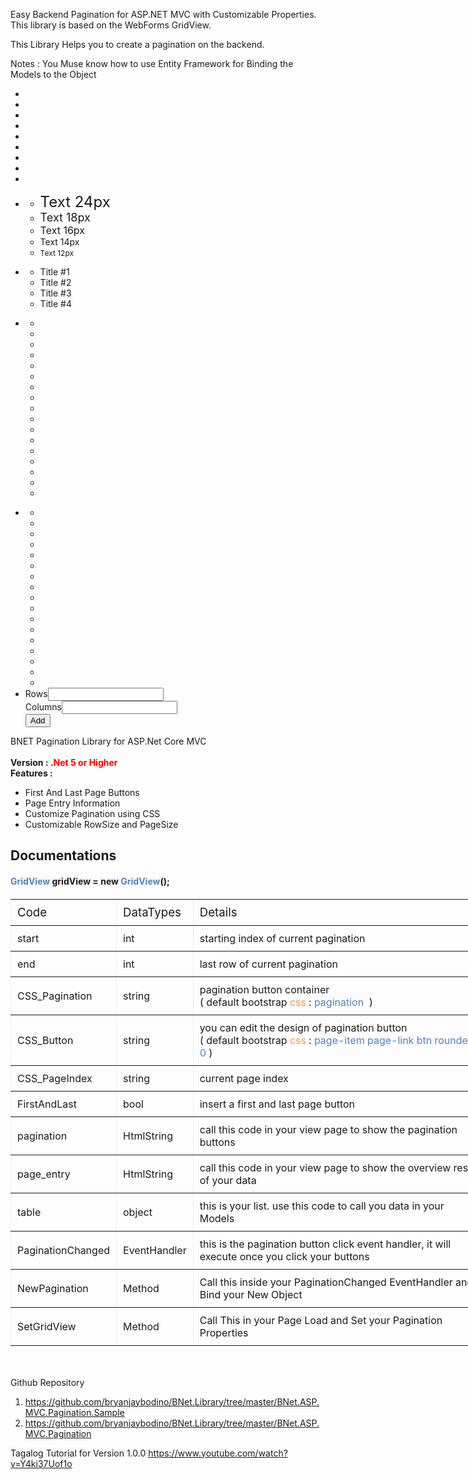 Easy Backend Pagination for ASP.NET MVC with Customizable Properties.
This library is based on the WebForms GridView.

This Library Helps you to create a pagination on the backend.

Notes : You Muse know how to use Entity Framework for Binding the Models to the Object


<div>
<div class="richText"><div class="richText-toolbar"><ul><li><a class="richText-btn bi bi-type-bold h4" data-command="bold" title="Bold"><span class=""></span></a></li><li><a class="richText-btn bi bi-type-italic h4" data-command="italic" title="Italic"><span class=""></span></a></li><li><a class="richText-btn bi bi-type-underline h4" data-command="underline" title="Underline"><span class=""></span></a></li><li><a class="richText-btn bi bi-justify-left h4" data-command="justifyLeft" title="Align left"><span class=""></span></a></li><li><a class="richText-btn bi bi-text-center h4" data-command="justifyCenter" title="Align centered"><span class=""></span></a></li><li><a class="richText-btn bi bi-justify-right h4" data-command="justifyRight" title="Align right"><span class=""></span></a></li><li><a class="richText-btn bi bi-justify h4" data-command="justifyFull" title="Justify"><span class=""></span></a></li><li><a class="richText-btn bi bi-list-ol h4" data-command="insertOrderedList" title="Ordered list"><span class=""></span></a></li><li><a class="richText-btn bi bi-list-ul h4" data-command="insertUnorderedList" title="Unordered list"><span class=""></span></a></li><li><a class="richText-btn bi-bounding-box h4" style="text-decoration:none" title="Font size"><span class=""></span><div class="richText-dropdown-outer"><ul class="richText-dropdown"><span class="richText-dropdown-close"><span title="Close"><span class="fa fa-times"></span></span></span><li><a style="font-size:24px;" data-command="fontSize" data-option="24">Text 24px</a></li><li><a style="font-size:18px;" data-command="fontSize" data-option="18">Text 18px</a></li><li><a style="font-size:16px;" data-command="fontSize" data-option="16">Text 16px</a></li><li><a style="font-size:14px;" data-command="fontSize" data-option="14">Text 14px</a></li><li><a style="font-size:12px;" data-command="fontSize" data-option="12">Text 12px</a></li></ul></div></a></li><li><a class="richText-btn bi bi-type-h1 h4" title="Heading/title"><span class=" "></span><div class="richText-dropdown-outer"><ul class="richText-dropdown"><span class="richText-dropdown-close"><span title="Close"><span class="fa fa-times"></span></span></span><li><a data-command="formatBlock" data-option="h1">Title #1</a></li><li><a data-command="formatBlock" data-option="h2">Title #2</a></li><li><a data-command="formatBlock" data-option="h3">Title #3</a></li><li><a data-command="formatBlock" data-option="h4">Title #4</a></li></ul></div></a></li><li><a class="richText-btn bi bi-palette h4" title="Font color"><span class=" "></span><div class="richText-dropdown-outer"><ul class="richText-dropdown"><span class="richText-dropdown-close"><span title="Close"><span class="fa fa-times"></span></span></span><li class="inline"><a data-command="forecolor" data-option="#FFFFFF" style="text-align:left;" title="White"><span class="box-color" style="background-color:#FFFFFF"></span></a></li><li class="inline"><a data-command="forecolor" data-option="#000000" style="text-align:left;" title="Black"><span class="box-color" style="background-color:#000000"></span></a></li><li class="inline"><a data-command="forecolor" data-option="#7F6000" style="text-align:left;" title="Brown"><span class="box-color" style="background-color:#7F6000"></span></a></li><li class="inline"><a data-command="forecolor" data-option="#938953" style="text-align:left;" title="Beige"><span class="box-color" style="background-color:#938953"></span></a></li><li class="inline"><a data-command="forecolor" data-option="#1F497D" style="text-align:left;" title="Dark Blue"><span class="box-color" style="background-color:#1F497D"></span></a></li><li class="inline"><a data-command="forecolor" data-option="blue" style="text-align:left;" title="Blue"><span class="box-color" style="background-color:blue"></span></a></li><li class="inline"><a data-command="forecolor" data-option="#4F81BD" style="text-align:left;" title="Light Blue"><span class="box-color" style="background-color:#4F81BD"></span></a></li><li class="inline"><a data-command="forecolor" data-option="#953734" style="text-align:left;" title="Dark Red"><span class="box-color" style="background-color:#953734"></span></a></li><li class="inline"><a data-command="forecolor" data-option="red" style="text-align:left;" title="Red"><span class="box-color" style="background-color:red"></span></a></li><li class="inline"><a data-command="forecolor" data-option="#4F6128" style="text-align:left;" title="Dark Green"><span class="box-color" style="background-color:#4F6128"></span></a></li><li class="inline"><a data-command="forecolor" data-option="green" style="text-align:left;" title="Green"><span class="box-color" style="background-color:green"></span></a></li><li class="inline"><a data-command="forecolor" data-option="#3F3151" style="text-align:left;" title="Purple"><span class="box-color" style="background-color:#3F3151"></span></a></li><li class="inline"><a data-command="forecolor" data-option="#31859B" style="text-align:left;" title="Dark Turquois"><span class="box-color" style="background-color:#31859B"></span></a></li><li class="inline"><a data-command="forecolor" data-option="#4BACC6" style="text-align:left;" title="Turquois"><span class="box-color" style="background-color:#4BACC6"></span></a></li><li class="inline"><a data-command="forecolor" data-option="#E36C09" style="text-align:left;" title="Dark Orange"><span class="box-color" style="background-color:#E36C09"></span></a></li><li class="inline"><a data-command="forecolor" data-option="#F79646" style="text-align:left;" title="Orange"><span class="box-color" style="background-color:#F79646"></span></a></li><li class="inline"><a data-command="forecolor" data-option="#FFFF00" style="text-align:left;" title="Yellow"><span class="box-color" style="background-color:#FFFF00"></span></a></li></ul></div></a></li><li><a class="richText-btn bi bi-paint-bucket h4" title="Background color"><span class=" "></span><div class="richText-dropdown-outer"><ul class="richText-dropdown"><span class="richText-dropdown-close"><span title="Close"><span class="fa fa-times"></span></span></span><li class="inline"><a data-command="hiliteColor" data-option="#FFFFFF" style="text-align:left;" title="White"><span class="box-color" style="background-color:#FFFFFF"></span></a></li><li class="inline"><a data-command="hiliteColor" data-option="#000000" style="text-align:left;" title="Black"><span class="box-color" style="background-color:#000000"></span></a></li><li class="inline"><a data-command="hiliteColor" data-option="#7F6000" style="text-align:left;" title="Brown"><span class="box-color" style="background-color:#7F6000"></span></a></li><li class="inline"><a data-command="hiliteColor" data-option="#938953" style="text-align:left;" title="Beige"><span class="box-color" style="background-color:#938953"></span></a></li><li class="inline"><a data-command="hiliteColor" data-option="#1F497D" style="text-align:left;" title="Dark Blue"><span class="box-color" style="background-color:#1F497D"></span></a></li><li class="inline"><a data-command="hiliteColor" data-option="blue" style="text-align:left;" title="Blue"><span class="box-color" style="background-color:blue"></span></a></li><li class="inline"><a data-command="hiliteColor" data-option="#4F81BD" style="text-align:left;" title="Light Blue"><span class="box-color" style="background-color:#4F81BD"></span></a></li><li class="inline"><a data-command="hiliteColor" data-option="#953734" style="text-align:left;" title="Dark Red"><span class="box-color" style="background-color:#953734"></span></a></li><li class="inline"><a data-command="hiliteColor" data-option="red" style="text-align:left;" title="Red"><span class="box-color" style="background-color:red"></span></a></li><li class="inline"><a data-command="hiliteColor" data-option="#4F6128" style="text-align:left;" title="Dark Green"><span class="box-color" style="background-color:#4F6128"></span></a></li><li class="inline"><a data-command="hiliteColor" data-option="green" style="text-align:left;" title="Green"><span class="box-color" style="background-color:green"></span></a></li><li class="inline"><a data-command="hiliteColor" data-option="#3F3151" style="text-align:left;" title="Purple"><span class="box-color" style="background-color:#3F3151"></span></a></li><li class="inline"><a data-command="hiliteColor" data-option="#31859B" style="text-align:left;" title="Dark Turquois"><span class="box-color" style="background-color:#31859B"></span></a></li><li class="inline"><a data-command="hiliteColor" data-option="#4BACC6" style="text-align:left;" title="Turquois"><span class="box-color" style="background-color:#4BACC6"></span></a></li><li class="inline"><a data-command="hiliteColor" data-option="#E36C09" style="text-align:left;" title="Dark Orange"><span class="box-color" style="background-color:#E36C09"></span></a></li><li class="inline"><a data-command="hiliteColor" data-option="#F79646" style="text-align:left;" title="Orange"><span class="box-color" style="background-color:#F79646"></span></a></li><li class="inline"><a data-command="hiliteColor" data-option="#FFFF00" style="text-align:left;" title="Yellow"><span class="box-color" style="background-color:#FFFF00"></span></a></li></ul></div></a></li><li><a class="richText-btn bi bi-table h4" title="Add table"><span class=""></span><div class="richText-dropdown-outer"><div class="richText-dropdown"><span class="richText-dropdown-close"><span title="Close"><span class="fa fa-times"></span></span></span><div class="richText-form" id="richText-Table" data-editor="richText-8wgh5"><div class="richText-form-item"><label for="tableRows">Rows</label><input type="number" id="tableRows"></div><div class="richText-form-item"><label for="tableColumns">Columns</label><input type="number" id="tableColumns"></div><div class="richText-form-item"><button class="btn" type="button">Add</button></div></div></div></div></a></li></ul></div><div class="richText-editor" id="richText-8wgh5" contenteditable="true" style="height: auto;"><div>BNET Pagination Library for ASP.Net Core MVC&nbsp;</div><div><b><br>Version : .<font color="#ff0000">Net 5 or Higher</font></b><br></div><div><b>Features :</b><ul><li>First And Last Page Buttons</li><li>Page Entry Information</li><li>Customize Pagination using CSS</li><li>Customizable RowSize and PageSize<br></li></ul><h2>
Documentations<font color="#4f81bd"><br></font></h2><h4><font color="#4f81bd">GridView</font> gridView = new <font color="#4f81bd">GridView</font>();</h4><h4><table class="MsoNormalTable" border="1" cellspacing="0" cellpadding="0" width="1147" style="width: 573.3pt; background-image: initial; background-position: initial; background-size: initial; background-repeat: initial; background-attachment: initial; background-origin: initial; background-clip: initial; border-collapse: collapse; border: none;">
<tbody><tr>
<td style="border-width: 1pt; padding: 7.5pt;">
<div><span style="font-size:14.0pt;mso-bidi-font-size:11.0pt;
  line-height:115%">Code<o:p></o:p></span></div>
</td>
<td style="border-top-width: 1pt; border-right-width: 1pt; border-bottom-width: 1pt; border-left: none; padding: 7.5pt;">
<div><span style="font-size:14.0pt;mso-bidi-font-size:11.0pt;
  line-height:115%">DataTypes<o:p></o:p></span></div>
</td>
<td style="border-top-width: 1pt; border-right-width: 1pt; border-bottom-width: 1pt; border-left: none; padding: 7.5pt;">
<div><span style="font-size:14.0pt;mso-bidi-font-size:11.0pt;
  line-height:115%">Details<o:p></o:p></span></div>
</td>
</tr>
<tr>
<td style="border-right-width: 1pt; border-bottom-width: 1pt; border-left-width: 1pt; border-top: none; padding: 7.5pt;">
<div>start<span style="font-weight: normal;"><o:p></o:p></span></div>
</td>
<td style="border-top: none; border-left: none; border-bottom-width: 1pt; border-right-width: 1pt; padding: 7.5pt;">
<div><span style="font-weight: normal;">int<o:p></o:p></span></div>
</td>
<td style="border-top: none; border-left: none; border-bottom-width: 1pt; border-right-width: 1pt; padding: 7.5pt;">
<div><span style="font-weight: normal;">starting index of current pagination<o:p></o:p></span></div>
</td>
</tr>
<tr>
<td style="border-right-width: 1pt; border-bottom-width: 1pt; border-left-width: 1pt; border-top: none; padding: 7.5pt;">
<div>end<span style="font-weight: normal;"><o:p></o:p></span></div>
</td>
<td style="border-top: none; border-left: none; border-bottom-width: 1pt; border-right-width: 1pt; padding: 7.5pt;">
<div><span style="font-weight: normal;">int<o:p></o:p></span></div>
</td>
<td style="border-top: none; border-left: none; border-bottom-width: 1pt; border-right-width: 1pt; padding: 7.5pt;">
<div><span style="font-weight: normal;">last row of current pagination<o:p></o:p></span></div>
</td>
</tr>
<tr>
<td style="border-right-width: 1pt; border-bottom-width: 1pt; border-left-width: 1pt; border-top: none; padding: 7.5pt;">
<div>CSS_Pagination<span style="font-weight: normal;"><o:p></o:p></span></div>
</td>
<td style="border-top: none; border-left: none; border-bottom-width: 1pt; border-right-width: 1pt; padding: 7.5pt;">
<div><span style="font-weight: normal;">string<o:p></o:p></span></div>
</td>
<td style="border-top: none; border-left: none; border-bottom-width: 1pt; border-right-width: 1pt; padding: 7.5pt;">
<div><span style="font-weight: normal;">pagination button container<br>
( default bootstrap <font color="#f79646">css </font>:&nbsp;<font color="#4f81bd">pagination</font>&nbsp;&nbsp;)<o:p></o:p></span></div>
</td>
</tr>
<tr>
<td style="border-right-width: 1pt; border-bottom-width: 1pt; border-left-width: 1pt; border-top: none; padding: 7.5pt;">
<div>CSS_Button<span style="font-weight: normal;"><o:p></o:p></span></div>
</td>
<td style="border-top: none; border-left: none; border-bottom-width: 1pt; border-right-width: 1pt; padding: 7.5pt;">
<div><span style="font-weight: normal;">string<o:p></o:p></span></div>
</td>
<td style="border-top: none; border-left: none; border-bottom-width: 1pt; border-right-width: 1pt; padding: 7.5pt;">
<div><span style="font-weight: normal;">you can edit the design of pagination button&nbsp;&nbsp;<br>
( default bootstrap <font color="#f79646">css</font> :&nbsp;<font color="#4f81bd">page-item page-link btn rounded-0</font>&nbsp;)<o:p></o:p></span></div>
</td>
</tr>
<tr>
<td style="border-right-width: 1pt; border-bottom-width: 1pt; border-left-width: 1pt; border-top: none; padding: 7.5pt;">
<div>CSS_PageIndex<span style="font-weight: normal;"><o:p></o:p></span></div>
</td>
<td style="border-top: none; border-left: none; border-bottom-width: 1pt; border-right-width: 1pt; padding: 7.5pt;">
<div><span style="font-weight: normal;">string<o:p></o:p></span></div>
</td>
<td style="border-top: none; border-left: none; border-bottom-width: 1pt; border-right-width: 1pt; padding: 7.5pt;">
<div><span style="font-weight: normal;">current page index<o:p></o:p></span></div>
</td>
</tr>
<tr>
<td style="border-right-width: 1pt; border-bottom-width: 1pt; border-left-width: 1pt; border-top: none; padding: 7.5pt;">
<div>FirstAndLast<span style="font-weight: normal;"><o:p></o:p></span></div>
</td>
<td style="border-top: none; border-left: none; border-bottom-width: 1pt; border-right-width: 1pt; padding: 7.5pt;">
<div><span style="font-weight: normal;">bool<o:p></o:p></span></div>
</td>
<td style="border-top: none; border-left: none; border-bottom-width: 1pt; border-right-width: 1pt; padding: 7.5pt;">
<div><span style="font-weight: normal;">insert a first and last page button<o:p></o:p></span></div>
</td>
</tr>
<tr>
<td style="border-right-width: 1pt; border-bottom-width: 1pt; border-left-width: 1pt; border-top: none; padding: 7.5pt;">
<div>pagination<span style="font-weight: normal;"><o:p></o:p></span></div>
</td>
<td style="border-top: none; border-left: none; border-bottom-width: 1pt; border-right-width: 1pt; padding: 7.5pt;">
<div><span style="font-weight: normal;">HtmlString<o:p></o:p></span></div>
</td>
<td style="border-top: none; border-left: none; border-bottom-width: 1pt; border-right-width: 1pt; padding: 7.5pt;">
<div><span style="font-weight: normal;">call this code in your view page to show the pagination
buttons<o:p></o:p></span></div>
</td>
</tr>
<tr>
<td style="border-right-width: 1pt; border-bottom-width: 1pt; border-left-width: 1pt; border-top: none; padding: 7.5pt;">
<div>page_entry<span style="font-weight: normal;"><o:p></o:p></span></div>
</td>
<td style="border-top: none; border-left: none; border-bottom-width: 1pt; border-right-width: 1pt; padding: 7.5pt;">
<div><span style="font-weight: normal;">HtmlString<o:p></o:p></span></div>
</td>
<td style="border-top: none; border-left: none; border-bottom-width: 1pt; border-right-width: 1pt; padding: 7.5pt;">
<div><span style="font-weight: normal;">call this code in your view page to show the overview
result of your data<o:p></o:p></span></div>
</td>
</tr>
<tr>
<td style="border-right-width: 1pt; border-bottom-width: 1pt; border-left-width: 1pt; border-top: none; padding: 7.5pt;">
<div>table<span style="font-weight: normal;"><o:p></o:p></span></div>
</td>
<td style="border-top: none; border-left: none; border-bottom-width: 1pt; border-right-width: 1pt; padding: 7.5pt;">
<div><span style="font-weight: normal;">object<o:p></o:p></span></div>
</td>
<td style="border-top: none; border-left: none; border-bottom-width: 1pt; border-right-width: 1pt; padding: 7.5pt;">
<div><span style="font-weight: normal;">this is your list. use this code to call you data in your
Models<o:p></o:p></span></div>
</td>
</tr>
<tr>
<td style="border-right-width: 1pt; border-bottom-width: 1pt; border-left-width: 1pt; border-top: none; padding: 7.5pt;">
<div>PaginationChanged<span style="font-weight: normal;"><o:p></o:p></span></div>
</td>
<td style="border-top: none; border-left: none; border-bottom-width: 1pt; border-right-width: 1pt; padding: 7.5pt;">
<div><span style="font-weight: normal;">EventHandler<o:p></o:p></span></div>
</td>
<td style="border-top: none; border-left: none; border-bottom-width: 1pt; border-right-width: 1pt; padding: 7.5pt;">
<div><span style="font-weight: normal;">this is the pagination button click event handler, it will
execute once you click your buttons<o:p></o:p></span></div>
</td>
</tr>
<tr>
<td style="border-right-width: 1pt; border-bottom-width: 1pt; border-left-width: 1pt; border-top: none; padding: 7.5pt;">
<div>NewPagination<span style="font-weight: normal;"><o:p></o:p></span></div>
</td>
<td style="border-top: none; border-left: none; border-bottom-width: 1pt; border-right-width: 1pt; padding: 7.5pt;">
<div><span style="font-weight: normal;">Method<o:p></o:p></span></div>
</td>
<td style="border-top: none; border-left: none; border-bottom-width: 1pt; border-right-width: 1pt; padding: 7.5pt;">
<div><span style="font-weight: normal;">Call this inside your PaginationChanged EventHandler and
Bind your New Object<o:p></o:p></span></div>
</td>
</tr>
<tr style="mso-yfti-irow:12;mso-yfti-lastrow:yes;height:1.25pt">
<td style="border-right-width: 1pt; border-bottom-width: 1pt; border-left-width: 1pt; border-top: none; padding: 7.5pt; height: 1.25pt;">
<div>SetGridView<span style="font-weight: normal;"><o:p></o:p></span></div>
</td>
<td style="border-top: none; border-left: none; border-bottom-width: 1pt; border-right-width: 1pt; padding: 7.5pt; height: 1.25pt;">
<div><span style="font-weight: normal;">Method<o:p></o:p></span></div>
</td>
<td style="border-top: none; border-left: none; border-bottom-width: 1pt; border-right-width: 1pt; padding: 7.5pt; height: 1.25pt;">
<div><span style="font-weight: normal;">Call This in your Page Load and Set your Pagination
Properties</span><o:p></o:p></div>
</td>
</tr>
</tbody></table></h4></div><br></div><textarea name="Description" id="Description" class="rich-text richText-initial" value="" style="display: none; height: auto;">&lt;div&gt;BNET Pagination Library for ASP.Net Core MVC&nbsp;&lt;/div&gt;&lt;div&gt;&lt;b&gt;&lt;br&gt;Version : .&lt;font color="#ff0000"&gt;Net 5 or Higher&lt;/font&gt;&lt;/b&gt;&lt;br&gt;&lt;/div&gt;&lt;div&gt;&lt;b&gt;Features :&lt;/b&gt;&lt;ul&gt;&lt;li&gt;First And Last Page Buttons&lt;/li&gt;&lt;li&gt;Page Entry Information&lt;/li&gt;&lt;li&gt;Customize Pagination using CSS&lt;/li&gt;&lt;li&gt;Customizable RowSize and PageSize&lt;br&gt;&lt;/li&gt;&lt;/ul&gt;&lt;h2&gt;
Documentations&lt;font color="#4f81bd"&gt;&lt;br&gt;&lt;/font&gt;&lt;/h2&gt;&lt;h4&gt;&lt;font color="#4f81bd"&gt;GridView&lt;/font&gt; gridView = new &lt;font color="#4f81bd"&gt;GridView&lt;/font&gt;();&lt;/h4&gt;&lt;h4&gt;&lt;table class="MsoNormalTable" border="1" cellspacing="0" cellpadding="0" width="1147" style="width: 573.3pt; background-image: initial; background-position: initial; background-size: initial; background-repeat: initial; background-attachment: initial; background-origin: initial; background-clip: initial; border-collapse: collapse; border: none;"&gt;
&lt;tbody&gt;&lt;tr&gt;
&lt;td style="border-width: 1pt; padding: 7.5pt;"&gt;
&lt;div&gt;&lt;span style="font-size:14.0pt;mso-bidi-font-size:11.0pt;
  line-height:115%"&gt;Code&lt;o:p&gt;&lt;/o:p&gt;&lt;/span&gt;&lt;/div&gt;
&lt;/td&gt;
&lt;td style="border-top-width: 1pt; border-right-width: 1pt; border-bottom-width: 1pt; border-left: none; padding: 7.5pt;"&gt;
&lt;div&gt;&lt;span style="font-size:14.0pt;mso-bidi-font-size:11.0pt;
  line-height:115%"&gt;DataTypes&lt;o:p&gt;&lt;/o:p&gt;&lt;/span&gt;&lt;/div&gt;
&lt;/td&gt;
&lt;td style="border-top-width: 1pt; border-right-width: 1pt; border-bottom-width: 1pt; border-left: none; padding: 7.5pt;"&gt;
&lt;div&gt;&lt;span style="font-size:14.0pt;mso-bidi-font-size:11.0pt;
  line-height:115%"&gt;Details&lt;o:p&gt;&lt;/o:p&gt;&lt;/span&gt;&lt;/div&gt;
&lt;/td&gt;
&lt;/tr&gt;
&lt;tr&gt;
&lt;td style="border-right-width: 1pt; border-bottom-width: 1pt; border-left-width: 1pt; border-top: none; padding: 7.5pt;"&gt;
&lt;div&gt;start&lt;span style="font-weight: normal;"&gt;&lt;o:p&gt;&lt;/o:p&gt;&lt;/span&gt;&lt;/div&gt;
&lt;/td&gt;
&lt;td style="border-top: none; border-left: none; border-bottom-width: 1pt; border-right-width: 1pt; padding: 7.5pt;"&gt;
&lt;div&gt;&lt;span style="font-weight: normal;"&gt;int&lt;o:p&gt;&lt;/o:p&gt;&lt;/span&gt;&lt;/div&gt;
&lt;/td&gt;
&lt;td style="border-top: none; border-left: none; border-bottom-width: 1pt; border-right-width: 1pt; padding: 7.5pt;"&gt;
&lt;div&gt;&lt;span style="font-weight: normal;"&gt;starting index of current pagination&lt;o:p&gt;&lt;/o:p&gt;&lt;/span&gt;&lt;/div&gt;
&lt;/td&gt;
&lt;/tr&gt;
&lt;tr&gt;
&lt;td style="border-right-width: 1pt; border-bottom-width: 1pt; border-left-width: 1pt; border-top: none; padding: 7.5pt;"&gt;
&lt;div&gt;end&lt;span style="font-weight: normal;"&gt;&lt;o:p&gt;&lt;/o:p&gt;&lt;/span&gt;&lt;/div&gt;
&lt;/td&gt;
&lt;td style="border-top: none; border-left: none; border-bottom-width: 1pt; border-right-width: 1pt; padding: 7.5pt;"&gt;
&lt;div&gt;&lt;span style="font-weight: normal;"&gt;int&lt;o:p&gt;&lt;/o:p&gt;&lt;/span&gt;&lt;/div&gt;
&lt;/td&gt;
&lt;td style="border-top: none; border-left: none; border-bottom-width: 1pt; border-right-width: 1pt; padding: 7.5pt;"&gt;
&lt;div&gt;&lt;span style="font-weight: normal;"&gt;last row of current pagination&lt;o:p&gt;&lt;/o:p&gt;&lt;/span&gt;&lt;/div&gt;
&lt;/td&gt;
&lt;/tr&gt;
&lt;tr&gt;
&lt;td style="border-right-width: 1pt; border-bottom-width: 1pt; border-left-width: 1pt; border-top: none; padding: 7.5pt;"&gt;
&lt;div&gt;CSS_Pagination&lt;span style="font-weight: normal;"&gt;&lt;o:p&gt;&lt;/o:p&gt;&lt;/span&gt;&lt;/div&gt;
&lt;/td&gt;
&lt;td style="border-top: none; border-left: none; border-bottom-width: 1pt; border-right-width: 1pt; padding: 7.5pt;"&gt;
&lt;div&gt;&lt;span style="font-weight: normal;"&gt;string&lt;o:p&gt;&lt;/o:p&gt;&lt;/span&gt;&lt;/div&gt;
&lt;/td&gt;
&lt;td style="border-top: none; border-left: none; border-bottom-width: 1pt; border-right-width: 1pt; padding: 7.5pt;"&gt;
&lt;div&gt;&lt;span style="font-weight: normal;"&gt;pagination button container&lt;br&gt;
( default bootstrap &lt;font color="#f79646"&gt;css &lt;/font&gt;:&nbsp;&lt;font color="#4f81bd"&gt;pagination&lt;/font&gt;&nbsp;&nbsp;)&lt;o:p&gt;&lt;/o:p&gt;&lt;/span&gt;&lt;/div&gt;
&lt;/td&gt;
&lt;/tr&gt;
&lt;tr&gt;
&lt;td style="border-right-width: 1pt; border-bottom-width: 1pt; border-left-width: 1pt; border-top: none; padding: 7.5pt;"&gt;
&lt;div&gt;CSS_Button&lt;span style="font-weight: normal;"&gt;&lt;o:p&gt;&lt;/o:p&gt;&lt;/span&gt;&lt;/div&gt;
&lt;/td&gt;
&lt;td style="border-top: none; border-left: none; border-bottom-width: 1pt; border-right-width: 1pt; padding: 7.5pt;"&gt;
&lt;div&gt;&lt;span style="font-weight: normal;"&gt;string&lt;o:p&gt;&lt;/o:p&gt;&lt;/span&gt;&lt;/div&gt;
&lt;/td&gt;
&lt;td style="border-top: none; border-left: none; border-bottom-width: 1pt; border-right-width: 1pt; padding: 7.5pt;"&gt;
&lt;div&gt;&lt;span style="font-weight: normal;"&gt;you can edit the design of pagination button&nbsp;&nbsp;&lt;br&gt;
( default bootstrap &lt;font color="#f79646"&gt;css&lt;/font&gt; :&nbsp;&lt;font color="#4f81bd"&gt;page-item page-link btn rounded-0&lt;/font&gt;&nbsp;)&lt;o:p&gt;&lt;/o:p&gt;&lt;/span&gt;&lt;/div&gt;
&lt;/td&gt;
&lt;/tr&gt;
&lt;tr&gt;
&lt;td style="border-right-width: 1pt; border-bottom-width: 1pt; border-left-width: 1pt; border-top: none; padding: 7.5pt;"&gt;
&lt;div&gt;CSS_PageIndex&lt;span style="font-weight: normal;"&gt;&lt;o:p&gt;&lt;/o:p&gt;&lt;/span&gt;&lt;/div&gt;
&lt;/td&gt;
&lt;td style="border-top: none; border-left: none; border-bottom-width: 1pt; border-right-width: 1pt; padding: 7.5pt;"&gt;
&lt;div&gt;&lt;span style="font-weight: normal;"&gt;string&lt;o:p&gt;&lt;/o:p&gt;&lt;/span&gt;&lt;/div&gt;
&lt;/td&gt;
&lt;td style="border-top: none; border-left: none; border-bottom-width: 1pt; border-right-width: 1pt; padding: 7.5pt;"&gt;
&lt;div&gt;&lt;span style="font-weight: normal;"&gt;current page index&lt;o:p&gt;&lt;/o:p&gt;&lt;/span&gt;&lt;/div&gt;
&lt;/td&gt;
&lt;/tr&gt;
&lt;tr&gt;
&lt;td style="border-right-width: 1pt; border-bottom-width: 1pt; border-left-width: 1pt; border-top: none; padding: 7.5pt;"&gt;
&lt;div&gt;FirstAndLast&lt;span style="font-weight: normal;"&gt;&lt;o:p&gt;&lt;/o:p&gt;&lt;/span&gt;&lt;/div&gt;
&lt;/td&gt;
&lt;td style="border-top: none; border-left: none; border-bottom-width: 1pt; border-right-width: 1pt; padding: 7.5pt;"&gt;
&lt;div&gt;&lt;span style="font-weight: normal;"&gt;bool&lt;o:p&gt;&lt;/o:p&gt;&lt;/span&gt;&lt;/div&gt;
&lt;/td&gt;
&lt;td style="border-top: none; border-left: none; border-bottom-width: 1pt; border-right-width: 1pt; padding: 7.5pt;"&gt;
&lt;div&gt;&lt;span style="font-weight: normal;"&gt;insert a first and last page button&lt;o:p&gt;&lt;/o:p&gt;&lt;/span&gt;&lt;/div&gt;
&lt;/td&gt;
&lt;/tr&gt;
&lt;tr&gt;
&lt;td style="border-right-width: 1pt; border-bottom-width: 1pt; border-left-width: 1pt; border-top: none; padding: 7.5pt;"&gt;
&lt;div&gt;pagination&lt;span style="font-weight: normal;"&gt;&lt;o:p&gt;&lt;/o:p&gt;&lt;/span&gt;&lt;/div&gt;
&lt;/td&gt;
&lt;td style="border-top: none; border-left: none; border-bottom-width: 1pt; border-right-width: 1pt; padding: 7.5pt;"&gt;
&lt;div&gt;&lt;span style="font-weight: normal;"&gt;HtmlString&lt;o:p&gt;&lt;/o:p&gt;&lt;/span&gt;&lt;/div&gt;
&lt;/td&gt;
&lt;td style="border-top: none; border-left: none; border-bottom-width: 1pt; border-right-width: 1pt; padding: 7.5pt;"&gt;
&lt;div&gt;&lt;span style="font-weight: normal;"&gt;call this code in your view page to show the pagination
buttons&lt;o:p&gt;&lt;/o:p&gt;&lt;/span&gt;&lt;/div&gt;
&lt;/td&gt;
&lt;/tr&gt;
&lt;tr&gt;
&lt;td style="border-right-width: 1pt; border-bottom-width: 1pt; border-left-width: 1pt; border-top: none; padding: 7.5pt;"&gt;
&lt;div&gt;page_entry&lt;span style="font-weight: normal;"&gt;&lt;o:p&gt;&lt;/o:p&gt;&lt;/span&gt;&lt;/div&gt;
&lt;/td&gt;
&lt;td style="border-top: none; border-left: none; border-bottom-width: 1pt; border-right-width: 1pt; padding: 7.5pt;"&gt;
&lt;div&gt;&lt;span style="font-weight: normal;"&gt;HtmlString&lt;o:p&gt;&lt;/o:p&gt;&lt;/span&gt;&lt;/div&gt;
&lt;/td&gt;
&lt;td style="border-top: none; border-left: none; border-bottom-width: 1pt; border-right-width: 1pt; padding: 7.5pt;"&gt;
&lt;div&gt;&lt;span style="font-weight: normal;"&gt;call this code in your view page to show the overview
result of your data&lt;o:p&gt;&lt;/o:p&gt;&lt;/span&gt;&lt;/div&gt;
&lt;/td&gt;
&lt;/tr&gt;
&lt;tr&gt;
&lt;td style="border-right-width: 1pt; border-bottom-width: 1pt; border-left-width: 1pt; border-top: none; padding: 7.5pt;"&gt;
&lt;div&gt;table&lt;span style="font-weight: normal;"&gt;&lt;o:p&gt;&lt;/o:p&gt;&lt;/span&gt;&lt;/div&gt;
&lt;/td&gt;
&lt;td style="border-top: none; border-left: none; border-bottom-width: 1pt; border-right-width: 1pt; padding: 7.5pt;"&gt;
&lt;div&gt;&lt;span style="font-weight: normal;"&gt;object&lt;o:p&gt;&lt;/o:p&gt;&lt;/span&gt;&lt;/div&gt;
&lt;/td&gt;
&lt;td style="border-top: none; border-left: none; border-bottom-width: 1pt; border-right-width: 1pt; padding: 7.5pt;"&gt;
&lt;div&gt;&lt;span style="font-weight: normal;"&gt;this is your list. use this code to call you data in your
Models&lt;o:p&gt;&lt;/o:p&gt;&lt;/span&gt;&lt;/div&gt;
&lt;/td&gt;
&lt;/tr&gt;
&lt;tr&gt;
&lt;td style="border-right-width: 1pt; border-bottom-width: 1pt; border-left-width: 1pt; border-top: none; padding: 7.5pt;"&gt;
&lt;div&gt;PaginationChanged&lt;span style="font-weight: normal;"&gt;&lt;o:p&gt;&lt;/o:p&gt;&lt;/span&gt;&lt;/div&gt;
&lt;/td&gt;
&lt;td style="border-top: none; border-left: none; border-bottom-width: 1pt; border-right-width: 1pt; padding: 7.5pt;"&gt;
&lt;div&gt;&lt;span style="font-weight: normal;"&gt;EventHandler&lt;o:p&gt;&lt;/o:p&gt;&lt;/span&gt;&lt;/div&gt;
&lt;/td&gt;
&lt;td style="border-top: none; border-left: none; border-bottom-width: 1pt; border-right-width: 1pt; padding: 7.5pt;"&gt;
&lt;div&gt;&lt;span style="font-weight: normal;"&gt;this is the pagination button click event handler, it will
execute once you click your buttons&lt;o:p&gt;&lt;/o:p&gt;&lt;/span&gt;&lt;/div&gt;
&lt;/td&gt;
&lt;/tr&gt;
&lt;tr&gt;
&lt;td style="border-right-width: 1pt; border-bottom-width: 1pt; border-left-width: 1pt; border-top: none; padding: 7.5pt;"&gt;
&lt;div&gt;NewPagination&lt;span style="font-weight: normal;"&gt;&lt;o:p&gt;&lt;/o:p&gt;&lt;/span&gt;&lt;/div&gt;
&lt;/td&gt;
&lt;td style="border-top: none; border-left: none; border-bottom-width: 1pt; border-right-width: 1pt; padding: 7.5pt;"&gt;
&lt;div&gt;&lt;span style="font-weight: normal;"&gt;Method&lt;o:p&gt;&lt;/o:p&gt;&lt;/span&gt;&lt;/div&gt;
&lt;/td&gt;
&lt;td style="border-top: none; border-left: none; border-bottom-width: 1pt; border-right-width: 1pt; padding: 7.5pt;"&gt;
&lt;div&gt;&lt;span style="font-weight: normal;"&gt;Call this inside your PaginationChanged EventHandler and
Bind your New Object&lt;o:p&gt;&lt;/o:p&gt;&lt;/span&gt;&lt;/div&gt;
&lt;/td&gt;
&lt;/tr&gt;
&lt;tr style="mso-yfti-irow:12;mso-yfti-lastrow:yes;height:1.25pt"&gt;
&lt;td style="border-right-width: 1pt; border-bottom-width: 1pt; border-left-width: 1pt; border-top: none; padding: 7.5pt; height: 1.25pt;"&gt;
&lt;div&gt;SetGridView&lt;span style="font-weight: normal;"&gt;&lt;o:p&gt;&lt;/o:p&gt;&lt;/span&gt;&lt;/div&gt;
&lt;/td&gt;
&lt;td style="border-top: none; border-left: none; border-bottom-width: 1pt; border-right-width: 1pt; padding: 7.5pt; height: 1.25pt;"&gt;
&lt;div&gt;&lt;span style="font-weight: normal;"&gt;Method&lt;o:p&gt;&lt;/o:p&gt;&lt;/span&gt;&lt;/div&gt;
&lt;/td&gt;
&lt;td style="border-top: none; border-left: none; border-bottom-width: 1pt; border-right-width: 1pt; padding: 7.5pt; height: 1.25pt;"&gt;
&lt;div&gt;&lt;span style="font-weight: normal;"&gt;Call This in your Page Load and Set your Pagination
Properties&lt;/span&gt;&lt;o:p&gt;&lt;/o:p&gt;&lt;/div&gt;
&lt;/td&gt;
&lt;/tr&gt;
&lt;/tbody&gt;&lt;/table&gt;&lt;/h4&gt;&lt;/div&gt;&lt;br&gt;</textarea><div class="richText-toolbar"><a class="richText-undo is-disabled" title="Undo"><span class="bi bi-arrow-counterclockwise"></span></a><a class="richText-redo is-disabled" title="Redo"><span class="bi bi-arrow-clockwise"></span></a><a class="richText-help"><span class="fa fa-question-circle"></span></a></div></div>
</div>



Github Repository
1. https://github.com/bryanjaybodino/BNet.Library/tree/master/BNet.ASP.MVC.Pagination.Sample
2. https://github.com/bryanjaybodino/BNet.Library/tree/master/BNet.ASP.MVC.Pagination

Tagalog Tutorial for Version 1.0.0
https://www.youtube.com/watch?v=Y4ki37Uof1o
